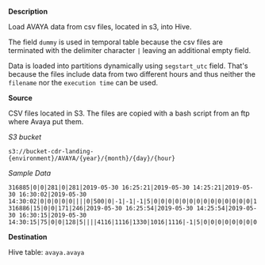 **Description**

Load AVAYA data from csv files, located in s3, into Hive.

The field `dummy` is used in temporal table because the csv files are terminated with
the delimiter character `|` leaving an additional empty field.

Data is loaded into partitions dynamically using `segstart_utc` field. That's because
the files include data from two different hours and thus neither the `filename` nor the `execution time`
can be used.

**Source**

CSV files located in S3. The files are copied with a bash script from an ftp where Avaya put them.

*S3 bucket*

`s3://bucket-cdr-landing-{environment}/AVAYA/{year}/{month}/{day}/{hour}`

*Sample Data*

```csv
316885|0|0|281|0|281|2019-05-30 16:25:21|2019-05-30 14:25:21|2019-05-30 16:30:02|2019-05-30 14:30:02|0|0|0|0|0||||0|500|0|-1|-1|-1|5|0|0|0|0|0|0|0|0|0|0|0|0|0|0|1|7|0|0|1|0|0|0|0|0|0|0|0|0|0|0|0|10000072371559226321||000000337||11124|||917333400|10048||||||||||||||||||0|0|0|0|0|0|0|
316886|15|0|0|171|246|2019-05-30 16:25:54|2019-05-30 14:25:54|2019-05-30 16:30:15|2019-05-30 14:30:15|75|0|0|128|5||||4116|1116|1330|1016|1116|-1|5|0|0|0|0|0|0|0|0|0|0|0|0|0|1|1|2|5|0|1|0|0|1|0|0|0|0|0|0|0|0|0|10000072611559226354|453611|000000363|443610||18181||443610|441995600016|||||||||453611|||||||||0|1|1|0|0|0|0|
```

**Destination**

Hive table: `avaya.avaya`

